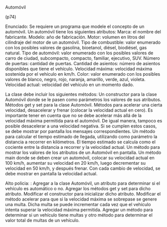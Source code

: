Automóvil

(p74)

Enunciado:
Se requiere un programa que modele el concepto de un automóvil. Un automóvil tiene los siguientes atributos:
Marca: el nombre del fabricante.
Modelo: año de fabricación.
Motor: volumen en litros del cilindraje del motor de un automóvil.
Tipo de combustible: valor enumerado con los posibles valores de gasolina, bioetanol, diésel, biodiésel, gas natural.
Tipo de automóvil: valor enumerado con los posibles valores de carro de ciudad, subcompacto, compacto, familiar, ejecutivo, SUV.
Número de puertas: cantidad de puertas.
Cantidad de asientos: número de asientos disponibles que tiene el
vehículo.
Velocidad máxima: velocidad máxima sostenida por el vehículo en km/h.
Color: valor enumerado con los posibles valores de blanco, negro, rojo, naranja, amarillo, verde, azul, violeta.
Velocidad actual: velocidad del vehículo en un momento dado.

La clase debe incluir los siguientes métodos:
Un constructor para la clase Automóvil donde se le pasen como parámetros los valores de sus atributos.
Métodos get y set para la clase Automóvil.
Métodos para acelerar una cierta velocidad, desacelerar y frenar (colocar la velocidad actual en cero). Es importante tener en cuenta que no se debe acelerar más allá de la velocidad máxima permitida para el automóvil. De igual manera, tampoco es posible desacelerar a una velocidad negativa. Si se cumplen estos casos, se debe mostrar por pantalla los mensajes correspondientes.
Un método para calcular el tiempo estimado de llegada, utilizando como parámetro la distancia a recorrer en kilómetros. El tiempo estimado se calcula como el cociente entre la distancia a recorrer y la velocidad actual.
Un método para mostrar los valores de los atributos de un Automóvil en pantalla.
Un método main donde se deben crear un automóvil, colocar su velocidad actual en 100 km/h, aumentar su velocidad en 20 km/h, luego decrementar su velocidad en 50 km/h, y después frenar. Con cada cambio de velocidad, se debe mostrar en pantalla la velocidad actual.

Alto policia: :
Agregar a la clase Automóvil, un atributo para determinar si el vehículo es automático o no. Agregar los métodos get y set para dicho atributo. Modificar el constructor para inicializar dicho atributo.
Modificar el método acelerar para que si la velocidad máxima se sobrepase se genere una multa. Dicha multa se puede incrementar cada vez que el vehículo intenta superar la velocidad máxima permitida.
Agregar un método para determinar si un vehículo tiene multas y otro método para determinar el valor total de multas de un vehículo.






